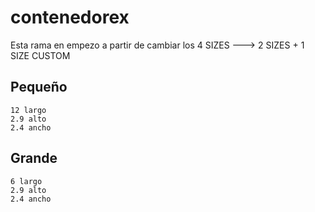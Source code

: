 # contenedorex

Esta rama en empezo a partir de cambiar los 4 SIZES ---> 2 SIZES + 1 SIZE CUSTOM


## Pequeño
    12 largo
    2.9 alto
    2.4 ancho

## Grande
    6 largo
    2.9 alto
    2.4 ancho
